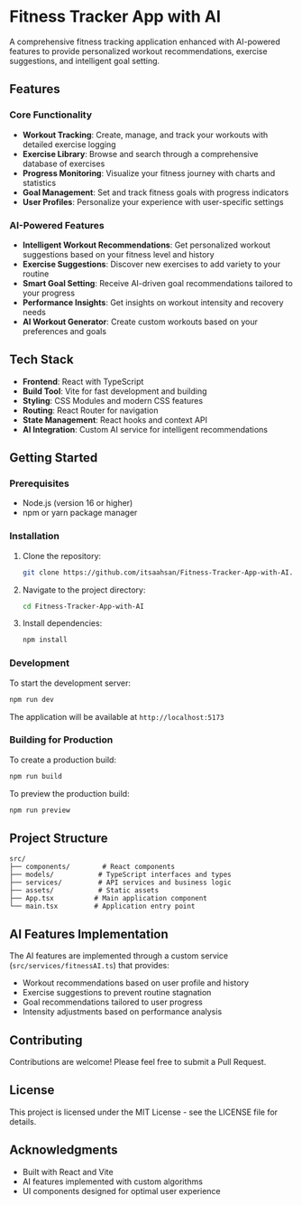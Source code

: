 # Fitness Tracker App with AI

A comprehensive fitness tracking application enhanced with AI-powered features to provide personalized workout recommendations, exercise suggestions, and intelligent goal setting.

## Features

### Core Functionality
- **Workout Tracking**: Create, manage, and track your workouts with detailed exercise logging
- **Exercise Library**: Browse and search through a comprehensive database of exercises
- **Progress Monitoring**: Visualize your fitness journey with charts and statistics
- **Goal Management**: Set and track fitness goals with progress indicators
- **User Profiles**: Personalize your experience with user-specific settings

### AI-Powered Features
- **Intelligent Workout Recommendations**: Get personalized workout suggestions based on your fitness level and history
- **Exercise Suggestions**: Discover new exercises to add variety to your routine
- **Smart Goal Setting**: Receive AI-driven goal recommendations tailored to your progress
- **Performance Insights**: Get insights on workout intensity and recovery needs
- **AI Workout Generator**: Create custom workouts based on your preferences and goals

## Tech Stack

- **Frontend**: React with TypeScript
- **Build Tool**: Vite for fast development and building
- **Styling**: CSS Modules and modern CSS features
- **Routing**: React Router for navigation
- **State Management**: React hooks and context API
- **AI Integration**: Custom AI service for intelligent recommendations

## Getting Started

### Prerequisites
- Node.js (version 16 or higher)
- npm or yarn package manager

### Installation

1. Clone the repository:
   ```bash
   git clone https://github.com/itsaahsan/Fitness-Tracker-App-with-AI.git
   ```

2. Navigate to the project directory:
   ```bash
   cd Fitness-Tracker-App-with-AI
   ```

3. Install dependencies:
   ```bash
   npm install
   ```

### Development

To start the development server:
```bash
npm run dev
```

The application will be available at `http://localhost:5173`

### Building for Production

To create a production build:
```bash
npm run build
```

To preview the production build:
```bash
npm run preview
```

## Project Structure

```
src/
├── components/        # React components
├── models/           # TypeScript interfaces and types
├── services/         # API services and business logic
├── assets/           # Static assets
├── App.tsx          # Main application component
└── main.tsx         # Application entry point
```

## AI Features Implementation

The AI features are implemented through a custom service (`src/services/fitnessAI.ts`) that provides:
- Workout recommendations based on user profile and history
- Exercise suggestions to prevent routine stagnation
- Goal recommendations tailored to user progress
- Intensity adjustments based on performance analysis

## Contributing

Contributions are welcome! Please feel free to submit a Pull Request.

## License

This project is licensed under the MIT License - see the LICENSE file for details.

## Acknowledgments

- Built with React and Vite
- AI features implemented with custom algorithms
- UI components designed for optimal user experience